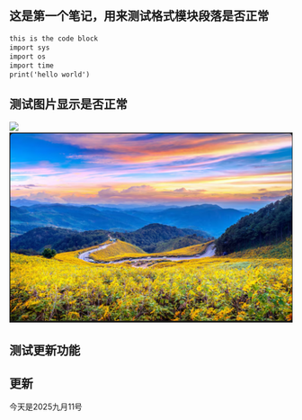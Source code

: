 ## 这是第一个笔记，用来测试格式模块段落是否正常

```
this is the code block
import sys
import os
import time
print('hello world')
```

## 测试图片显示是否正常

![](img/20250904224806.png)
![](20250904224904.png)

## 测试更新功能

更新 
--
今天是2025九月11号